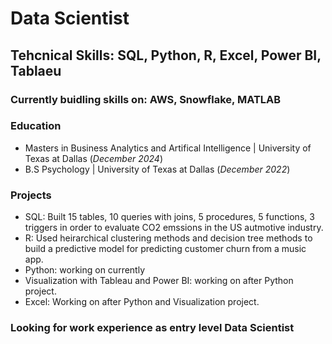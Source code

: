 # Data Scientist

## Tehcnical Skills: SQL, Python, R, Excel, Power BI, Tablaeu
### Currently buidling skills on: AWS, Snowflake, MATLAB

### Education
- Masters in Business Analytics and Artifical Intelligence | University of Texas at Dallas (_December 2024_)
- B.S Psychology | University of Texas at Dallas (_December 2022_)

### Projects
- SQL: Built 15 tables, 10 queries with joins, 5 procedures, 5 functions, 3 triggers in order to evaluate CO2 emssions in the US autmotive industry.
- R: Used heirarchical clustering methods and decision tree methods to build a predictive model for predicting customer churn from a music app.
- Python: working on currently
- Visualization with Tableau and Power BI: working on after Python project.
- Excel: Working on after Python and Visualization project.

### Looking for work experience as entry level Data Scientist

  
